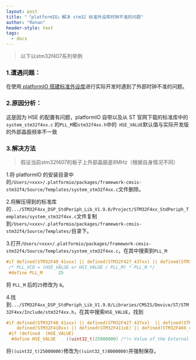 ```yaml
---
layout: post
title: "「platformIO」解决 stm32 标准外设库时钟不准的问题"
author: "Ronan"
header-style: text
tags:
  - docs
---
```


> 以下以stm32f407系列举例

### 1.遭遇问题：

在使用[ platformIO 搭建标准外设库](https://blog.ronan.us.kg/2024/09/08/platformIO-%E5%9F%BA%E4%BA%8E-stm32-%E6%A0%87%E5%87%86%E5%A4%96%E8%AE%BE%E5%BA%93%E7%9A%84%E5%B7%A5%E7%A8%8B%E6%A8%A1%E6%9D%BF/)进行实际开发时遇到了外部时钟不准的问题。

### 2.原因分析：

这是因为 HSE 的配置有问题，platformIO 自带以及从 ST 官网下载的标准库中的 `system_stm32f4xx.c` 的`PLL_M`和`stm32f4xx.h`中的` HSE_VALUE`默认值与实际开发版的外部晶振频率不一致

### 3.解决方法

> 假设当前stm32f407的板子上外部晶振是8MHz（根据自身情况不同）

1.将 platformIO 的安装目录中的`/Users/<xxx>/.platformio/packages/framework-cmsis-stm32f4/Source/Templates/system_stm32f4xx.c`文件删除。


2.将解压得到的标准库的`.../STM32F4xx_DSP_StdPeriph_Lib_V1.9.0/Project/STM32F4xx_StdPeriph_Templates/system_stm32f4xx.c`文件复制到`/Users/<xxx>/.platformio/packages/framework-cmsis-stm32f4/Source/Templates/`目录下。


3.打开`/Users/<xxx>/.platformio/packages/framework-cmsis-stm32f4/Source/Templates/system_stm32f4xx.c`，在其中搜索到`PLL_M`

```c
#if defined(STM32F40_41xxx) || defined(STM32F427_437xx) || defined(STM32F429_439xx) || defined(STM32F401xx) || defined(STM32F469_479xx)
 /* PLL_VCO = (HSE_VALUE or HSI_VALUE / PLL_M) * PLL_N */
 #define PLL_M      25
```

将 `PLL_M` 后的`25`修改为 `8`。


4.找到`.../STM32F4xx_DSP_StdPeriph_Lib_V1.9.0/Libraries/CMSIS/Device/ST/STM32F4xx/Include/stm32f4xx.h`，在其中搜索`HSE_VALUE`，找到

```c
#if defined(STM32F40_41xxx) || defined(STM32F427_437xx)  || defined(STM32F429_439xx) || defined(STM32F401xx) || \
    defined(STM32F410xx) || defined(STM32F411xE) || defined(STM32F469_479xx)
 #if !defined  (HSE_VALUE)
  #define HSE_VALUE    ((uint32_t)25000000) /*!< Value of the External oscillator in Hz */
```

将`((uint32_t)25000000)`修改为`((uint32_t)8000000)`并强制保存。
